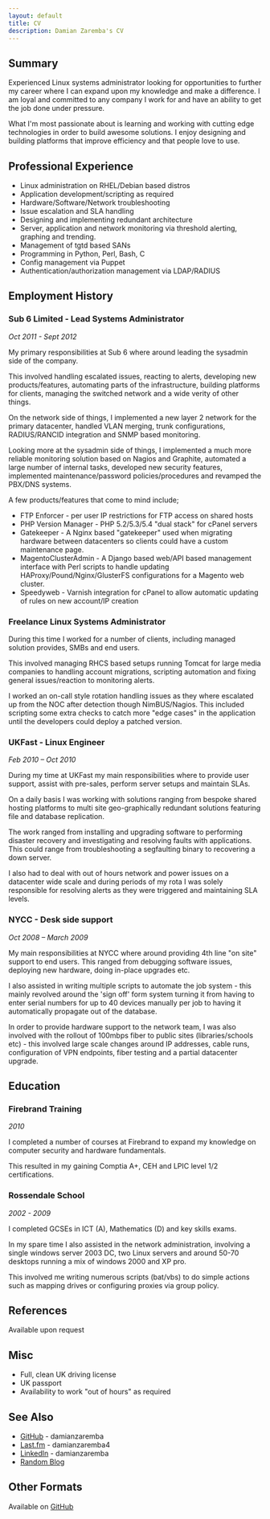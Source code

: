 ```yaml
---
layout: default
title: CV
description: Damian Zaremba's CV
---
```

Summary
-------------
Experienced Linux systems administrator looking for opportunities to further my career where I can expand upon my knowledge and make a difference. I am loyal and committed to any company I work for and have an ability to get the job done under pressure.

What I'm most passionate about is learning and working with cutting edge technologies in order to build awesome solutions. I enjoy designing and building platforms that improve efficiency and that people love to use.

Professional Experience
-------------
* Linux administration on RHEL/Debian based distros
* Application development/scripting as required
* Hardware/Software/Network troubleshooting
* Issue escalation and SLA handling
* Designing and implementing redundant architecture
* Server, application and network monitoring via threshold alerting, graphing and trending.
* Management of tgtd based SANs
* Programming in Python, Perl, Bash, C
* Config management via Puppet
* Authentication/authorization management via LDAP/RADIUS

Employment History
-------------
### Sub 6 Limited - Lead Systems Administrator
*Oct 2011 - Sept 2012*

My primary responsibilities at Sub 6 where around leading the sysadmin side of the company.

This involved handling escalated issues, reacting to alerts, developing new products/features, automating parts of the infrastructure, building platforms for clients, managing the switched network and a wide verity of other things.

On the network side of things, I implemented a new layer 2 network for the primary datacenter, handled VLAN merging, trunk configurations, RADIUS/RANCID integration and SNMP based monitoring.

Looking more at the sysadmin side of things, I implemented a much more reliable monitoring solution based on Nagios and Graphite, automated a large number of internal tasks, developed new security features, implemented maintenance/password policies/procedures and revamped the PBX/DNS systems.

A few products/features that come to mind include;

* FTP Enforcer - per user IP restrictions for FTP access on shared hosts
* PHP Version Manager - PHP 5.2/5.3/5.4 "dual stack" for cPanel servers
* Gatekeeper - A Nginx based "gatekeeper" used when migrating hardware between datacenters so clients could have a custom maintenance page.
* MagentoClusterAdmin - A Django based web/API based management interface with Perl scripts to handle updating HAProxy/Pound/Nginx/GlusterFS configurations for a Magento web cluster.
* Speedyweb - Varnish integration for cPanel to allow automatic updating of rules on new account/IP creation

### Freelance Linux Systems Administrator
During this time I worked for a number of clients, including managed solution provides, SMBs and end users.

This involved managing RHCS based setups running Tomcat for large media companies to handling account migrations, scripting automation and fixing general issues/reaction to monitoring alerts.

I worked an on-call style rotation handling issues as they where escalated up from the NOC after detection though NimBUS/Nagios. This included scripting some extra checks to catch more "edge cases" in the application until the developers could deploy a patched version.

### UKFast - Linux Engineer
*Feb 2010 – Oct 2010*

During my time at UKFast my main responsibilities where to provide user support, assist with pre-sales, perform server setups and maintain SLAs.

On a daily basis I was working with solutions ranging from bespoke shared hosting platforms to multi site geo-graphically redundant solutions featuring file and database replication.

The work ranged from installing and upgrading software to performing disaster recovery and investigating and resolving faults with applications. This could range from troubleshooting a segfaulting binary to recovering a down server.

I also had to deal with out of hours network and power issues on a datacenter wide scale and during periods of my rota I was solely responsible for resolving alerts as they were triggered and maintaining SLA levels.

### NYCC - Desk side support
*Oct 2008 – March 2009*

My main responsibilities at NYCC where around providing 4th line "on site" support to end users. This ranged from debugging software issues, deploying new hardware, doing in-place upgrades etc.

I also assisted in writing multiple scripts to automate the job system - this mainly revolved around the 'sign off' form system turning it from having to enter serial numbers for up to 40 devices manually per job to having it automatically propagate out of the database. 

In order to provide hardware support to the network team, I was also involved with the rollout of 100mbps fiber to public sites (libraries/schools etc) - this involved large scale changes around IP addresses, cable runs, configuration of VPN endpoints, fiber testing and a partial datacenter upgrade.

Education
-------------
### Firebrand Training
*2010*

I completed a number of courses at Firebrand to expand my knowledge on computer security and hardware fundamentals.

This resulted in my gaining Comptia A+, CEH and LPIC level 1/2 certifications.

### Rossendale School
*2002 - 2009*

I completed GCSEs in ICT (A), Mathematics (D) and key skills exams.

In my spare time I also assisted in the network administration, involving a single windows server 2003 DC, two Linux servers and around 50-70 desktops running a mix of windows 2000 and XP pro.

This involved me writing numerous scripts (bat/vbs) to do simple actions such as mapping drives or configuring proxies via group policy.

References
-------------
Available upon request

Misc
-------------
* Full, clean UK driving license
* UK passport
* Availability to work "out of hours" as required

See Also
-------------
* [GitHub](https://github.com/damianzaremba) - damianzaremba
* [Last.fm](http://last.fm/user/damianzaremba4) - damianzaremba4
* [LinkedIn](http://uk.linkedin.com/in/damianzaremba) - damianzaremba
* [Random Blog](http://damianzaremba.co.uk)

Other Formats
-------------
Available on [GitHub](https://github.com/DamianZaremba/cv)
